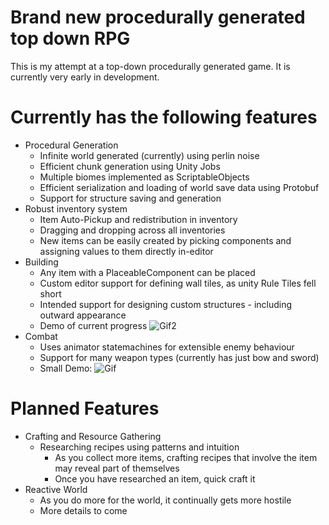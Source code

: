 # Brand new procedurally generated top down RPG
This is my attempt at a top-down procedurally generated game. It is currently very early in development.
# Currently has the following features
- Procedural Generation
  - Infinite world generated (currently) using perlin noise
  - Efficient chunk generation using Unity Jobs
  - Multiple biomes implemented as ScriptableObjects
  - Efficient serialization and loading of world save data using Protobuf
  - Support for structure saving and generation
- Robust inventory system
  - Item Auto-Pickup and redistribution in inventory
  - Dragging and dropping across all inventories
  - New items can be easily created by picking components and assigning values to them directly in-editor
- Building
  - Any item with a PlaceableComponent can be placed
  - Custom editor support for defining wall tiles, as unity Rule Tiles fell short
  - Intended support for designing custom structures - including outward appearance
  - Demo of current progress
  ![Gif2](../master/Captures/buildDemo.gif)
- Combat
  - Uses animator statemachines for extensible enemy behaviour
  - Support for many weapon types (currently has just bow and sword)
  - Small Demo: 
  ![Gif](../master/Captures/smallDemo.gif)
# Planned Features
- Crafting and Resource Gathering
  - Researching recipes using patterns and intuition
    - As you collect more items, crafting recipes that involve the item may reveal part of themselves
    - Once you have researched an item, quick craft it
- Reactive World
  - As you do more for the world, it continually gets more hostile
  - More details to come 
